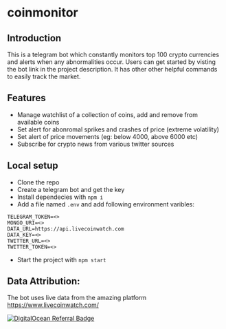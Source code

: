 # coinmonitor

## Introduction

This is a telegram bot which constantly monitors top 100 crypto currencies and alerts when any abnormalities occur.
Users can get started by visting the bot link in the project description. It has other other helpful commands to easily
track the market.

## Features
- Manage watchlist of a collection of coins, add and remove from available coins
- Set alert for abonromal sprikes and crashes of price (extreme volatility)
- Set alert of price movements (eg: below 4000, above 6000 etc)
- Subscribe for crypto news from various twitter sources

## Local setup
- Clone the repo
- Create a telegram bot and get the key
- Install dependecies with `npm i`
- Add a file named `.env` and add following environment varibles:
```
TELEGRAM_TOKEN=<> 
MONGO_URI=<>
DATA_URL=https://api.livecoinwatch.com
DATA_KEY=<>
TWITTER_URL=<>
TWITTER_TOKEN=<>
```

- Start the project with `npm start`

## Data Attribution:
The bot uses live data from the amazing platform https://www.livecoinwatch.com/

[![DigitalOcean Referral Badge](https://web-platforms.sfo2.cdn.digitaloceanspaces.com/WWW/Badge%201.svg)](https://www.digitalocean.com/?refcode=f29a81da8623&utm_campaign=Referral_Invite&utm_medium=Referral_Program&utm_source=badge)

